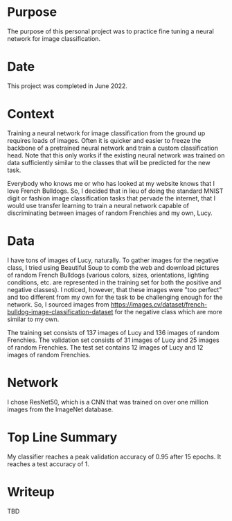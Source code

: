 # Purpose
The purpose of this personal project was to practice fine tuning a neural network for image classification.

# Date
This project was completed in June 2022.

# Context
Training a neural network for image classification from the ground up requires loads of images. Often it is quicker and easier to freeze the backbone of a pretrained neural network and train a custom classification head. Note that this only works if the existing neural network was trained on data sufficiently similar to the classes that will be predicted for the new task.

Everybody who knows me or who has looked at my website knows that I love French Bulldogs. So, I decided that in lieu of doing the standard MNIST digit or fashion image classification tasks that pervade the internet, that I would use transfer learning to train a neural network capable of discriminating between images of random Frenchies and my own, Lucy.

# Data
I have tons of images of Lucy, naturally. To gather images for the negative class, I tried using Beautiful Soup to comb the web and download pictures of random French Bulldogs (various colors, sizes, orientations, lighting conditions, etc. are represented in the training set for both the positive and negative classes). I noticed, however, that these images were "too perfect" and too different from my own for the task to be challenging enough for the network. So, I sourced images from https://images.cv/dataset/french-bulldog-image-classification-dataset for the negative class which are more similar to my own.

The training set consists of 137 images of Lucy and 136 images of random Frenchies. The validation set consists of 31 images of Lucy and 25 images of random Frenchies. The test set contains 12 images of Lucy and 12 images of random Frenchies.

# Network
I chose ResNet50, which is a CNN that was trained on over one million images from the ImageNet database.

# Top Line Summary
My classifier reaches a peak validation accuracy of 0.95 after 15 epochs. It reaches a test accuracy of 1.

# Writeup
TBD
